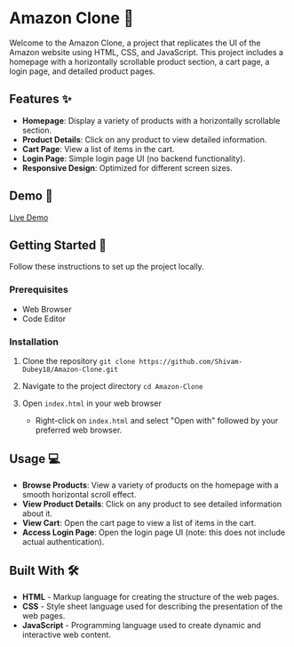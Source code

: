 # Amazon Clone 🛒

Welcome to the Amazon Clone, a project that replicates the UI of the Amazon website using HTML, CSS, and JavaScript. This project includes a homepage with a horizontally scrollable product section, a cart page, a login page, and detailed product pages.

## Features ✨

- **Homepage**: Display a variety of products with a horizontally scrollable section.
- **Product Details**: Click on any product to view detailed information.
- **Cart Page**: View a list of items in the cart.
- **Login Page**: Simple login page UI (no backend functionality).
- **Responsive Design**: Optimized for different screen sizes.

## Demo 🎥

[Live Demo](https://amazonclone052024.netlify.app/)

## Getting Started 🚀

Follow these instructions to set up the project locally.

### Prerequisites

- Web Browser
- Code Editor

### Installation

1. Clone the repository
   `git clone https://github.com/Shivam-Dubey18/Amazon-Clone.git`

2. Navigate to the project directory
   `cd Amazon-Clone`

3. Open `index.html` in your web browser
   - Right-click on `index.html` and select "Open with" followed by your preferred web browser.

## Usage 💻

- **Browse Products**: View a variety of products on the homepage with a smooth horizontal scroll effect.
- **View Product Details**: Click on any product to see detailed information about it.
- **View Cart**: Open the cart page to view a list of items in the cart.
- **Access Login Page**: Open the login page UI (note: this does not include actual authentication).

## Built With 🛠️

- **HTML** - Markup language for creating the structure of the web pages.
- **CSS** - Style sheet language used for describing the presentation of the web pages.
- **JavaScript** - Programming language used to create dynamic and interactive web content.
